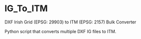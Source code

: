 # IG_To_ITM
DXF Irish Grid (EPSG: 29903) to ITM (EPSG: 2157) Bulk Converter

Python script that converts multiple DXF IG files to ITM.
